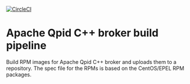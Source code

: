 [![CircleCI](https://circleci.com/gh/scholzj/build-qpid-cpp.svg?style=shield)](https://circleci.com/gh/scholzj/build-qpid-cpp)

# Apache Qpid C++ broker build pipeline

Build RPM images for Apache Qpid C++ broker and uploads them to a repository. The spec file for the RPMs is based on the CentOS/EPEL RPM packages.
